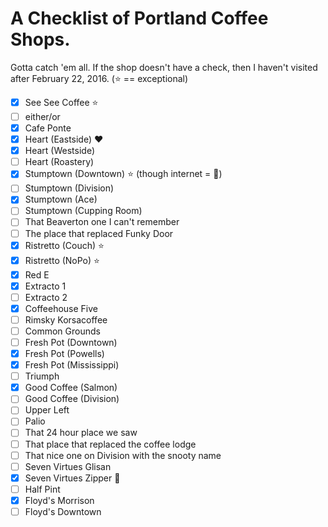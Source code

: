 # A Checklist of Portland Coffee Shops.

Gotta catch 'em all. If the shop doesn't have a check, then I haven't visited after February 22, 2016. (:star: == exceptional)

- [x] See See Coffee :star:
- [ ] either/or
- [X] Cafe Ponte
- [X] Heart (Eastside) :heart:
- [X] Heart (Westside)
- [ ] Heart (Roastery)
- [X] Stumptown (Downtown) :star: (though internet = :poop:)
- [ ] Stumptown (Division)
- [X] Stumptown (Ace)
- [ ] Stumptown (Cupping Room)
- [ ] That Beaverton one I can't remember
- [ ] The place that replaced Funky Door
- [X] Ristretto (Couch) :star:
- [X] Ristretto (NoPo) :star:
- [X] Red E
- [X] Extracto 1
- [ ] Extracto 2
- [X] Coffeehouse Five
- [ ] Rimsky Korsacoffee
- [ ] Common Grounds
- [ ] Fresh Pot (Downtown)
- [X] Fresh Pot (Powells)
- [X] Fresh Pot (Mississippi)
- [ ] Triumph
- [X] Good Coffee (Salmon)
- [ ] Good Coffee (Division)
- [ ] Upper Left
- [ ] Palio
- [ ] That 24 hour place we saw
- [ ] That place that replaced the coffee lodge
- [ ] That nice one on Division with the snooty name
- [ ] Seven Virtues Glisan
- [X] Seven Virtues Zipper :cherry_blossom:
- [ ] Half Pint
- [X] Floyd's Morrison
- [ ] Floyd's Downtown

